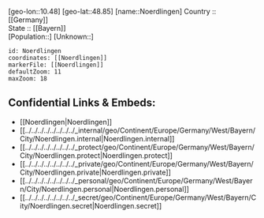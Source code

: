 ﻿---
location: [48.85,10.48] 
mapzoom: [7,12] 
mapmarker: city 
type: City
tags:
- geo/City


SpocWebEntityId: 33005
isDeleted: false
confidential: public

---
[geo-lon::10.48] 
[geo-lat::48.85] 
[name::Noerdlingen] 
Country :: [[Germany]]  
State :: [[Bayern]]  
[Population::] 
[Unknown::] 


```leaflet
id: Noerdlingen
coordinates: [[Noerdlingen]] 
markerFile: [[Noerdlingen]] 
defaultZoom: 11 
maxZoom: 18
```


## Confidential Links & Embeds: 
- [[Noerdlingen|Noerdlingen]]  
- [[../../../../../../../../_internal/geo/Continent/Europe/Germany/West/Bayern/City/Noerdlingen.internal|Noerdlingen.internal]] 
- [[../../../../../../../../_protect/geo/Continent/Europe/Germany/West/Bayern/City/Noerdlingen.protect|Noerdlingen.protect]] 
- [[../../../../../../../../_private/geo/Continent/Europe/Germany/West/Bayern/City/Noerdlingen.private|Noerdlingen.private]] 
- [[../../../../../../../../_personal/geo/Continent/Europe/Germany/West/Bayern/City/Noerdlingen.personal|Noerdlingen.personal]] 
- [[../../../../../../../../_secret/geo/Continent/Europe/Germany/West/Bayern/City/Noerdlingen.secret|Noerdlingen.secret]] 
